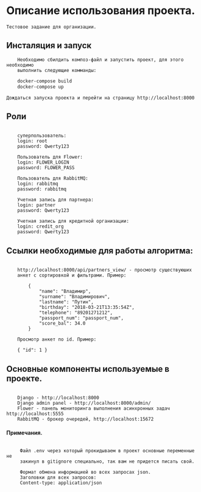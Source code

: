 # Описание использования проекта.

	Тестовое задание для организации.

## Инсталяция и запуск
```text
	Необходимо сбилдить композ-файл и запустить проект, для этого необходимо 
	выполнить следующие комманды:
```
	
```bash
	docker-compose build
	docker-compose up
```
	Дождаться запуска проекта и перейти на страницу http://localhost:8000

## Роли 

```text

	суперпользователь:
 	login: root
 	password: Qwerty123

 	Пользователь для Flower:
 	login: FLOWER_LOGIN
 	password: FLOWER_PASS

 	Пользователь для RabbitMQ:
 	login: rabbitmq
 	password: rabbitmq

 	Учетная запись для партнера:
 	login: partner
 	password: Qwerty123

 	Учетная запись для кредитной организации:
 	login: credit_org
 	password: Qwerty123

``` 

## Ссылки необходимые для работы алгоритма:

```text

    http://localhost:8000/api/partners_view/ - просмотр существуюших
    анкет с сортировкой и фильтрами. Пример:

        {
            "name": "Владимир",
            "surname": "Владимирович",
            "lastname": "Путин",
            "birthday": "2018-03-21T13:35:54Z",
            "telephone": "89201271212",
            "passport_num": "passport_num",
            "score_bal": 34.0
        }

    Просмотр анкет по id. Пример:

    { "id": 1 }

```

## Основные компоненты используемые в проекте.
```text

	Django - http://localhost:8000
	Django admin panel - http://localhost:8000/admin/
	Flower - панель мониторинга выполнения асинхронных задач http://localhost:5555
	RabbitMQ - брокер очередей, http://localhost:15672

```

#### Примечания.
```text

     Файл .env через который прокидываем в проект основные переменные не
     закинул в gitignore специально, так вам не придется писать свой.

     Формат обмена информацией во всех запросах json.
     Заголовки для всех запросов:
     Content-type: application/json

 ```